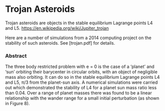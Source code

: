 # Trojan Asteroids
Trojan asteroids are objects in the stable equilibrium Lagrange points L4 and L5.
https://en.wikipedia.org/wiki/Jupiter_trojan

Here are a number of simulations from a 2014 computing project on the stability of
such asteroids. See [trojan.pdf] for details.


### Abstract
The three body restricted problem with e = 0 is the case of a ‘planet’ and ‘sun’
orbiting their barycenter in circular orbits, with an object of negligible mass
also orbiting. It can do so in the stable equilibrium Lagrange points L4 and L5,
π/3 from the planet-sun axis. A numerical simulations were carried out which
demonstrated the stability of L4 for a planet sun mass ratio less than 0.04.
Over a range of planet masses there was found to be a linear relationship with
the wander range for a small initial perturbation (as shown in Figure 8).
